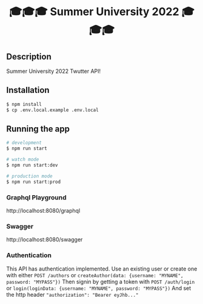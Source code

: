 <!-- <p align="center">
  <a href="http://nestjs.com/" target="blank"><img src="https://nestjs.com/img/logo-small.svg" width="200" alt="Nest Logo" /></a>
</p> -->

[circleci-image]: https://img.shields.io/circleci/build/github/nestjs/nest/master?token=abc123def456
[circleci-url]: https://circleci.com/gh/nestjs/nest

  <h1 align="center">🎓🎓🎓 Summer University 2022 🎓🎓🎓</p>


## Description

Summer University 2022 Twutter API! 

## Installation

```bash
$ npm install
$ cp .env.local.example .env.local
```

## Running the app

```bash
# development
$ npm run start

# watch mode
$ npm run start:dev

# production mode
$ npm run start:prod
```

### Graphql Playground

http://localhost:8080/graphql

### Swagger

http://localhost:8080/swagger

### Authentication

This API has authentication implemented. 
Use an existing user or create one with either `POST /authors` or `createAuthor(data: {username: "MYNAME", password: "MYPASS"})`
Then signin by getting a token with `POST /auth/login` or `login(loginData: {username: "MYNAME", password: "MYPASS"})`
And set the http header `"authorization": "Bearer eyJhb..."`